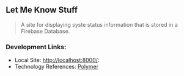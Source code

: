 ## Let Me Know Stuff

> A site for displaying syste status information that is stored in a Firebase Database.

### Development Links:

* Local Site: [http://localhost:8000/](http://localhost:8000/):
* Technology References: [Polymer](Polymer.md)
